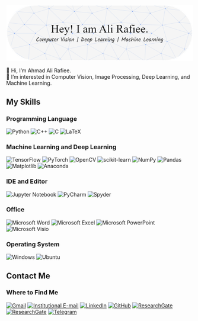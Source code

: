 <p align="center">
  <img alt="Hey! I am Ali Rafiee" src="./github-header-image.png">
</p>


👋 Hi, I’m Ahmad Ali Rafiee. <br />
👀 I’m interested in Computer Vision, Image Processing, Deep Learning, and Machine Learning.  <br />


## My Skills

### Programming Language
![Python](https://img.shields.io/badge/Python-3776AB?style=for-the-badge&logo=python&logoColor=white) 
![C++](https://img.shields.io/badge/c++-%2300599C.svg?style=for-the-badge&logo=c%2B%2B&logoColor=white)
![C](https://img.shields.io/badge/c-%2300599C.svg?style=for-the-badge&logo=c&logoColor=white)
![LaTeX](https://img.shields.io/badge/latex-%23008080.svg?style=for-the-badge&logo=latex&logoColor=white)

### Machine Learning and Deep Learning
![TensorFlow](https://img.shields.io/badge/TensorFlow-%23FF6F00.svg?style=for-the-badge&logo=TensorFlow&logoColor=white)
![PyTorch](https://img.shields.io/badge/PyTorch-%23EE4C2C.svg?style=for-the-badge&logo=PyTorch&logoColor=white)
![OpenCV](https://img.shields.io/badge/opencv-%23white.svg?style=for-the-badge&logo=opencv&logoColor=white)
![scikit-learn](https://img.shields.io/badge/scikit--learn-%23F7931E.svg?style=for-the-badge&logo=scikit-learn&logoColor=white)
![NumPy](https://img.shields.io/badge/numpy-%23013243.svg?style=for-the-badge&logo=numpy&logoColor=white)
![Pandas](https://img.shields.io/badge/pandas-%23150458.svg?style=for-the-badge&logo=pandas&logoColor=white)
![Matplotlib](https://img.shields.io/badge/Matplotlib-%23ffffff.svg?style=for-the-badge&logo=Matplotlib&logoColor=black)
![Anaconda](https://img.shields.io/badge/Anaconda-%2344A833.svg?style=for-the-badge&logo=anaconda&logoColor=white)

### IDE and Editor
![Jupyter Notebook](https://img.shields.io/badge/jupyter-%23FA0F00.svg?style=for-the-badge&logo=jupyter&logoColor=white)
![PyCharm](https://img.shields.io/badge/pycharm-143?style=for-the-badge&logo=pycharm&logoColor=black&color=black&labelColor=green)
![Spyder](https://img.shields.io/badge/Spyder-838485?style=for-the-badge&logo=spyder%20ide&logoColor=white)

### Office
![Microsoft Word](https://img.shields.io/badge/Microsoft_Word-2B579A?style=for-the-badge&logo=microsoft-word&logoColor=white)
![Microsoft Excel](https://img.shields.io/badge/Microsoft_Excel-217346?style=for-the-badge&logo=microsoft-excel&logoColor=white)
![Microsoft PowerPoint](https://img.shields.io/badge/Microsoft_PowerPoint-B7472A?style=for-the-badge&logo=microsoft-powerpoint&logoColor=white)
![Microsoft Visio ](https://img.shields.io/badge/Microsoft_Visio-3955A3?style=for-the-badge&logo=microsoft-visio&logoColor=white)

### Operating System
![Windows](https://img.shields.io/badge/Windows-0078D6?style=for-the-badge&logo=windows&logoColor=white)
![Ubuntu](https://img.shields.io/badge/Ubuntu-E95420?style=for-the-badge&logo=ubuntu&logoColor=white)

## Contact Me
### Where to Find Me
<p>
<a href="mailto:AliRafiee7@gmail.com" target="_blank"><img alt="Gmail" src="https://img.shields.io/badge/Gmail-D14836?style=for-the-badge&logo=gmail&logoColor=white" /></a> 
<a href="mailto:AA.Rafiee@shirazu.ac.ir" target="_blank"><img alt="Institutional E-mail" src="https://img.shields.io/badge/Institutional_E--mail-777777?style=for-the-badge&logo=Instapaper&logoColor=white" /></a> 
<a href="https://www.linkedin.com/in/Alirafiee7" target="_blank"><img alt="LinkedIn" src="https://img.shields.io/badge/linkedin-%230077B5.svg?&style=for-the-badge&logo=linkedin&logoColor=white" /></a>
<a href="https://github.com/Alirafiee7" target="_blank"><img alt="GitHub" src="https://img.shields.io/badge/GitHub-%2312100E.svg?&style=for-the-badge&logo=Github&logoColor=white" /></a>
<a href="https://orcid.org/0000-0002-6413-7925" target="_blank"><img alt="ResearchGate" src="https://img.shields.io/badge/ORCID-A6CE39.svg?&style=for-the-badge&logo=ORCID&logoColor=white" /></a> 
<a href="https://www.researchgate.net/profile/Ahmad-Ali-Rafiee" target="_blank"><img alt="ResearchGate" src="https://img.shields.io/badge/Research_Gate-00CCBB.svg?&style=for-the-badge&logo=ResearchGate&logoColor=white" /></a> 
<a href="https://t.me/AliRafiee7" target="_blank"><img alt="Telegram" src="https://img.shields.io/badge/Telegram-2CA5E0?style=for-the-badge&logo=telegram&logoColor=white" /></a> 
</p>


<!--- 
&nbsp;&ensp;&emsp;<img width="18" height="13.5" src="https://upload.wikimedia.org/wikipedia/commons/thumb/7/7e/Gmail_icon_%282020%29.svg/512px-Gmail_icon_%282020%29.svg.png">&ensp;AliRafiee7@gmail.com <br />
&nbsp;&ensp;&emsp;<img width="18" height="18" src="https://cdn-icons-png.flaticon.com/512/6600/6600245.png">&ensp;AA.Rafiee@shirazu.ac.ir <br />
&nbsp;&ensp;&emsp;<img width="18" height="18" src="https://upload.wikimedia.org/wikipedia/commons/c/ca/LinkedIn_logo_initials.png">&ensp;[AliRafiee7](https://linkedin.com/in/alirafiee7) <br />
&nbsp;&ensp;&emsp;<img width="18" height="18" src="https://upload.wikimedia.org/wikipedia/commons/thumb/9/91/Octicons-mark-github.svg/600px-Octicons-mark-github.svg.png">&ensp;[AliRafiee7](https://github.com/AliRafiee7) <br />
&nbsp;&ensp;&emsp;<img width="18" height="18" src="https://upload.wikimedia.org/wikipedia/commons/thumb/0/06/ORCID_iD.svg/512px-ORCID_iD.svg.png">&ensp;[0000-0002-6413-7925](https://orcid.org/0000-0002-6413-7925) <br />
&nbsp;&ensp;&emsp;<img width="18" height="18" src="https://upload.wikimedia.org/wikipedia/commons/thumb/5/5e/ResearchGate_icon_SVG.svg/480px-ResearchGate_icon_SVG.svg.png">&ensp;[Ahmad-Ali-Rafiee](https://www.researchgate.net/profile/Ahmad-Ali-Rafiee) <br />


- 🌱 I’m currently learning ...
📫 How to reach me: <br />
- 💞️ I’m looking to collaborate on ... --->

<!---
alirafiee7/alirafiee7 is a ✨ special ✨ repository because its `README.md` (this file) appears on your GitHub profile.
You can click the Preview link to take a look at your changes.
--->
